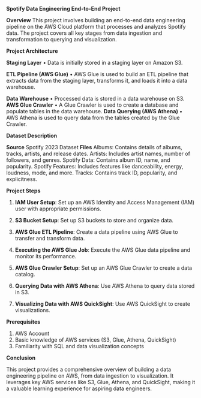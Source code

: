 **Spotify Data Engineering End-to-End Project**

**Overview**
This project involves building an end-to-end data engineering pipeline on the AWS Cloud platform that processes and analyzes Spotify data. The project covers all key stages from data ingestion and transformation to querying and visualization.

**Project Architecture**

**Staging Layer**
• Data is initially stored in a staging layer on Amazon S3.

**ETL Pipeline (AWS Glue)**
• AWS Glue is used to build an ETL pipeline that extracts data from the staging layer, transforms it, and loads it into a data warehouse.

**Data Warehouse**
• Processed data is stored in a data warehouse on S3.
**AWS Glue Crawler**
• A Glue Crawler is used to create a database and populate tables in the data warehouse.
**Data Querying (AWS Athena)**
• AWS Athena is used to query data from the tables created by the Glue Crawler.

**Dataset Description**

**Source**
Spotify 2023 Dataset
**Files**
Albums: Contains details of albums, tracks, artists, and release dates.
Artists: Includes artist names, number of followers, and genres.
Spotify Data: Contains album ID, name, and popularity.
Spotify Features: Includes features like danceability, energy, loudness, mode, and more.
Tracks: Contains track ID, popularity, and explicitness.

**Project Steps**
1. **IAM User Setup**: Set up an AWS Identity and Access Management (IAM) user with appropriate permissions.

2. **S3 Bucket Setup**: Set up S3 buckets to store and organize data.
   
3. **AWS Glue ETL Pipeline**: Create a data pipeline using AWS Glue to transfer and transform data.

4. **Executing the AWS Glue Job**: Execute the AWS Glue data pipeline and monitor its performance.
   
5. **AWS Glue Crawler Setup**: Set up an AWS Glue Crawler to create a data catalog.
   
6. **Querying Data with AWS Athena**: Use AWS Athena to query data stored in S3.
   
7. **Visualizing Data with AWS QuickSight**: Use AWS QuickSight to create visualizations.
 

**Prerequisites**
1) AWS Account
2) Basic knowledge of AWS services (S3, Glue, Athena, QuickSight)
3) Familiarity with SQL and data visualization concepts

****Conclusion****

This project provides a comprehensive overview of building a data engineering pipeline on AWS, from data ingestion to visualization. It leverages key AWS services like S3, Glue, Athena, and QuickSight, making it a valuable learning experience for aspiring data engineers.
